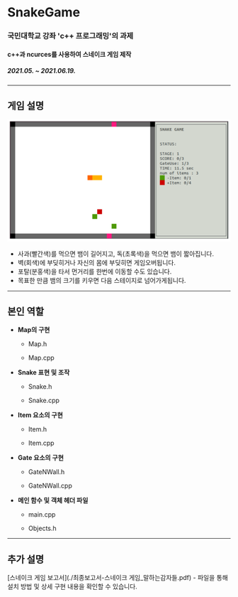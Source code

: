 # SnakeGame
### 국민대학교 강좌 'c++ 프로그래밍'의 과제
#### c++과 ncurces를 사용하여 스네이크 게임 제작
##### 2021.05. ~ 2021.06.19.
---
## 게임 설명
![게임이미지](./SnakeGame.png)

  
- 사과(빨간색)를 먹으면 뱀이 길어지고, 독(초록색)을 먹으면 뱀이 짧아집니다. 
- 벽(회색)에 부딪히거나 자신의 몸에 부딪히면 게임오버됩니다.
- 포탈(분홍색)을 타서 먼거리를 한번에 이동할 수도 있습니다.
- 목표한 만큼 뱀의 크기를 키우면 다음 스테이지로 넘어가게됩니다.

---
## 본인 역할
- **Map의 구현**

  - Map.h 

  - Map.cpp         

- **Snake 표현 및 조작**

  - Snake.h    

  - Snake.cpp         

- **Item 요소의 구현**

  - Item.h       

  - Item.cpp          

- **Gate 요소의 구현**

  - GateNWall.h     

  - GateNWall.cpp    


- **메인 함수 및 객체 헤더 파일**

  - main.cpp    

  - Objects.h   

---
## 추가 설명
[스네이크 게임 보고서](./최종보고서-스네이크 게임_말하는감자들.pdf) - 파일을 통해 설치 방법 및 상세 구현 내용을 확인할 수 있습니다.
